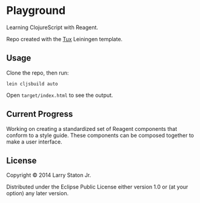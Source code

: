 # Playground

Learning ClojureScript with Reagent.

Repo created with the [Tux](https://github.com/statonjr/tux) Leiningen template.

## Usage

Clone the repo, then run:

```
lein cljsbuild auto
```

Open `target/index.html` to see the output.

## Current Progress

Working on creating a standardized set of Reagent components that conform to a style guide. These components can be composed together to make a user interface.

## License

Copyright © 2014 Larry Staton Jr.

Distributed under the Eclipse Public License either version 1.0 or (at
your option) any later version.
